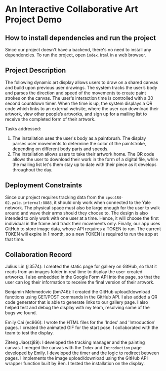# An Interactive Collaborative Art Project Demo

## How to install dependencies and run the project
Since our project doesn't have a backend, there's no need to install any dependencies.
To run the project, open `index.html` in a web browser.

## Project Description

The following dynamic art display allows users to draw on a shared canvas and build upon previous user drawings. The system tracks the user’s body and parses the direction and speed of the movements to create paint strokes on the canvas. The user's interaction time is controlled with a 30 second countdown timer. When the time is up, the system displays a QR code which links to an external website, where the user can download their artwork, view other people’s artworks, and sign up for a mailing list to receive the completed form of their artwork.

Tasks addressed:
1. The installation uses the user's body as a paintbrush. The display parses user movements to determine the color of the paintstroke, depending on different body parts and speeds.
2. The installation allows users to take their artwork home. The QR code allows the user to download their work in the form of a digital file, while the mailing list let's them stay up to date with their piece as it develops throughout the day.

## Deployment Constraints
Since our project requires tracking data from the `cpsc484-02.yale.internal:8888`, it should only work when connected to the Yale network. The physical space must also be large enough for the user to walk around and wave their arms should they choose to. The design is also intended to only work with one user at a time. Hence, it will choose the first individual in the frame and track their movements only. Finally, our app uses GitHub to store image data, whose API requires a TOKEN to run. The current TOKEN will expire in 1 month, so a new TOKEN is required to run the app at that time.

## Collaboration Record
Julius Lin (jl3574):
I created the static page for gallery on GitHub, so that it reads from an images folder in real time to display the user-created artworks. I also embedded in the Google Form API into the page, so that the user can log their information to receive the final version of their artwork.

Benjamin Mehmedovic (bm746):
I created the GitHub upload/download functions using GET/POST commands in the GitHub API. I also added a QR code generator that is able to generate links to our gallery page. I also helped test and debug the display with my team, resolving some of the bugs we found.

Emily Cai (ec966):
I wrote the HTML files for the 'Index' and 'Introduction' pages. I created the animated GIF for the start pose. I collaborated with the team to test the display.

Ziteng Jiao(zj89):
I developed the tracking manager and the painting canvas.
I merged the canvas with the `Index` and `Introduction` page developed by Emily.
I developed the timer and the logic to redirect between pages.
I implements the image upload/download using the GitHub API wrapper function built by Ben.
I tested the installation on the display.

